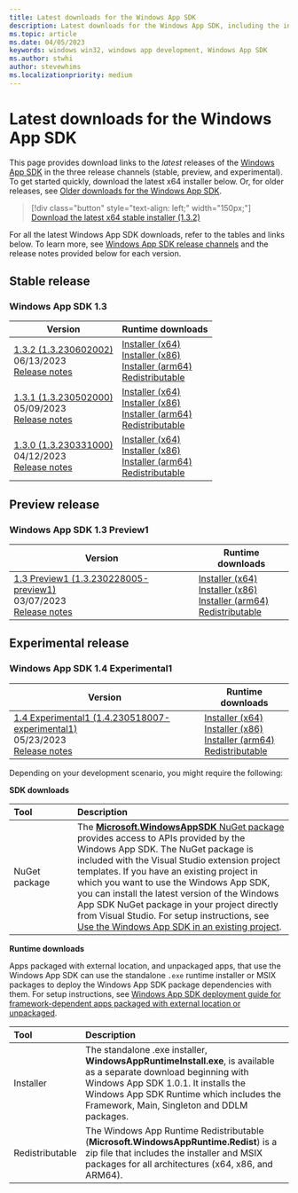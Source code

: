 ```yaml
---
title: Latest downloads for the Windows App SDK
description: Latest downloads for the Windows App SDK, including the installer and MSIX packages
ms.topic: article
ms.date: 04/05/2023
keywords: windows win32, windows app development, Windows App SDK
ms.author: stwhi
author: stevewhims
ms.localizationpriority: medium
---
```


# Latest downloads for the Windows App SDK

This page provides download links to the *latest* releases of the [Windows App SDK](index.md) in the three release channels (stable, preview, and experimental). To get started quickly, download the latest x64 installer below. Or, for older releases, see [Older downloads for the Windows App SDK](./older-downloads.md).

> [!div class="button" style="text-align: left;" width="150px;"] 
> [Download the latest x64 stable installer (1.3.2)](https://aka.ms/windowsappsdk/1.3/latest/windowsappruntimeinstall-x64.exe)

For all the latest Windows App SDK downloads, refer to the tables and links below. To learn more, see [Windows App SDK release channels](release-channels.md) and the release notes provided below for each version.

## Stable release
### Windows App SDK 1.3

| Version | Runtime downloads |
|---|---|
| [1.3.2 (1.3.230602002)](stable-channel.md#version-132-13230602002) <br> 06/13/2023 <br> [Release notes](stable-channel.md#version-132-13230602002) | [Installer (x64)](https://aka.ms/windowsappsdk/1.3/1.3.230602002/windowsappruntimeinstall-x64.exe) <br/> [Installer (x86)](https://aka.ms/windowsappsdk/1.3/1.3.230602002/windowsappruntimeinstall-x86.exe) <br/> [Installer (arm64)](https://aka.ms/windowsappsdk/1.3/1.3.230602002/windowsappruntimeinstall-arm64.exe) <br/> [Redistributable](https://aka.ms/windowsappsdk/1.3/1.3.230602002/Microsoft.WindowsAppRuntime.Redist.1.3.zip) |
| [1.3.1 (1.3.230502000)](stable-channel.md#version-131-13230502000) <br> 05/09/2023 <br> [Release notes](stable-channel.md#version-131-13230502000) | [Installer (x64)](https://aka.ms/windowsappsdk/1.3/1.3.230502000/windowsappruntimeinstall-x64.exe) <br/> [Installer (x86)](https://aka.ms/windowsappsdk/1.3/1.3.230502000/windowsappruntimeinstall-x86.exe) <br/> [Installer (arm64)](https://aka.ms/windowsappsdk/1.3/1.3.230502000/windowsappruntimeinstall-arm64.exe) <br/> [Redistributable](https://aka.ms/windowsappsdk/1.3/1.3.230502000/Microsoft.WindowsAppRuntime.Redist.1.3.zip) |
| [1.3.0 (1.3.230331000)](stable-channel.md#version-13) <br> 04/12/2023 <br> [Release notes](stable-channel.md#version-13) | [Installer (x64)](https://aka.ms/windowsappsdk/1.3/1.3.230331000/windowsappruntimeinstall-x64.exe) <br/> [Installer (x86)](https://aka.ms/windowsappsdk/1.3/1.3.230331000/windowsappruntimeinstall-x86.exe) <br/> [Installer (arm64)](https://aka.ms/windowsappsdk/1.3/1.3.230331000/windowsappruntimeinstall-arm64.exe) <br/> [Redistributable](https://aka.ms/windowsappsdk/1.3/1.3.230331000/Microsoft.WindowsAppRuntime.Redist.1.3.zip) |

## Preview release
### Windows App SDK 1.3 Preview1

| Version | Runtime downloads |
|---|---|
| [1.3 Preview1 (1.3.230228005-preview1) ](/windows/apps/windows-app-sdk/preview-channel#version-13-preview-1-130-preview1) <br> 03/07/2023 <br> [Release notes](/windows/apps/windows-app-sdk/preview-channel#version-13-preview-130-preview1) | [Installer (x64)](https://aka.ms/windowsappsdk/1.3/1.3.230228005-preview1/windowsappruntimeinstall-x64.exe) <br/> [Installer (x86)](https://aka.ms/windowsappsdk/1.3/1.3.230228005-preview1/windowsappruntimeinstall-x86.exe) <br/> [Installer (arm64)](https://aka.ms/windowsappsdk/1.3/1.3.230228005-preview1/windowsappruntimeinstall-arm64.exe) <br/> [Redistributable](https://aka.ms/windowsappsdk/1.3/1.3.230228005-preview1/Microsoft.WindowsAppRuntime.Redist.1.3.zip) |

## Experimental release
###  Windows App SDK 1.4 Experimental1

| Version | Runtime downloads |
|---|---|
| [1.4 Experimental1 (1.4.230518007-experimental1) ](/windows/apps/windows-app-sdk/experimental-channel#version-14-experimental-140-experimental1) <br> 05/23/2023 <br> [Release notes](/windows/apps/windows-app-sdk/experimental-channel#version-14-experimental-140-experimental1) | [Installer (x64)](https://aka.ms/windowsappsdk/1.4/1.4.230518007-experimental1/windowsappruntimeinstall-x64.exe) <br/> [Installer (x86)](https://aka.ms/windowsappsdk/1.4/1.4.230518007-experimental1/windowsappruntimeinstall-x86.exe) <br/> [Installer (arm64)](https://aka.ms/windowsappsdk/1.4/1.4.230518007-experimental1/windowsappruntimeinstall-arm64.exe) <br/> [Redistributable](https://aka.ms/windowsappsdk/1.4/1.4.230518007-experimental1/Microsoft.WindowsAppRuntime.Redist.1.4.zip) |

Depending on your development scenario, you might require the following:

**SDK downloads**

| Tool&nbsp;&nbsp;&nbsp;&nbsp;&nbsp;&nbsp;&nbsp;&nbsp;&nbsp;&nbsp;&nbsp;&nbsp;&nbsp;&nbsp;&nbsp; | Description | 
|:------------- |:-------------|
| NuGet package | The [**Microsoft.WindowsAppSDK** NuGet package](https://www.nuget.org/packages/Microsoft.WindowsAppSDK/) provides access to APIs provided by the Windows App SDK. The NuGet package is included with the Visual Studio extension project templates. If you have an existing project in which you want to use the Windows App SDK, you can install the latest version of the Windows App SDK NuGet package in your project directly from Visual Studio. For setup instructions, see [Use the Windows App SDK in an existing project](use-windows-app-sdk-in-existing-project.md).  |

**Runtime downloads**

Apps packaged with external location, and unpackaged apps, that use the Windows App SDK can use the standalone `.exe` runtime installer or MSIX packages to deploy the Windows App SDK package dependencies with them. For setup instructions, see [Windows App SDK deployment guide for framework-dependent apps packaged with external location or unpackaged](deploy-unpackaged-apps.md).

| Tool&nbsp;&nbsp;&nbsp;&nbsp;&nbsp;&nbsp;&nbsp;&nbsp;&nbsp;&nbsp;&nbsp;&nbsp;&nbsp;&nbsp;&nbsp; | Description | 
|:------------- |:-------------|
| Installer | The standalone .exe installer, **WindowsAppRuntimeInstall.exe**, is available as a separate download beginning with Windows App SDK 1.0.1. It installs the Windows App SDK Runtime which includes the Framework, Main, Singleton and DDLM packages.  |
| Redistributable |  The Windows App Runtime Redistributable (**Microsoft.WindowsAppRuntime.Redist**) is a zip file that includes the installer and MSIX packages for all architectures (x64, x86, and ARM64).|
